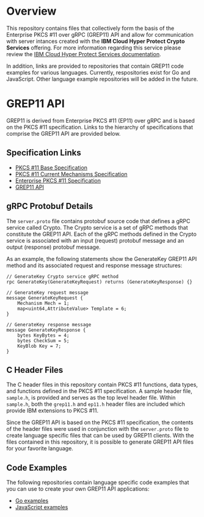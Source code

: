 # Overview

This repository contains files that collectively form the basis of the Enterprise PKCS #11 over gRPC (GREP11) API and allow for communication with server intances created with the **IBM Cloud Hyper Protect Crypto Services**  offering. For more information regarding this service please review the [IBM Cloud Hyper Protect Services documentation](https://cloud.ibm.com/docs/services/hs-crypto?topic=hs-crypto-get-started).

In addition, links are provided to repositories that contain GREP11 code examples for various languages.  Currently, respositories exist for Go and JavaScript.  Other language example repositories will be added in the future.


# GREP11 API

GREP11 is derived from Enterprise PKCS #11 (EP11) over gRPC and is based on the PKCS #11 specification. Links to the hierarchy of specifications that comprise the GREP11 API are provided below.

## Specification Links
* [PKCS #11 Base Specification](http://docs.oasis-open.org/pkcs11/pkcs11-base/v2.40/pkcs11-base-v2.40.html)
* [PKCS #11 Current Mechanisms Specification](http://docs.oasis-open.org/pkcs11/pkcs11-curr/v2.40/pkcs11-curr-v2.40.html)
* [Enterprise PKCS #11 Specification](http://public.dhe.ibm.com/security/cryptocards/pciecc4/EP11/docs/ep11-structure.pdf)
* [GREP11 API](https://cloud.ibm.com/docs/hs-crypto?topic=hs-crypto-grep11-api-ref)

## gRPC Protobuf Details
The `server.proto` file contains protobuf source code that defines a gRPC service called Crypto. The Crypto service is a set of gRPC methods that constitute the GREP11 API.  Each of the gRPC methods defined in the Crypto service is associated with an input (request) protobuf message and an output (response) protobuf message.

As an example, the following statements show the GenerateKey GREP11 API method and its associated request and response message structures:

```
// GenerateKey Crypto service gRPC method
rpc GenerateKey(GenerateKeyRequest) returns (GenerateKeyResponse) {}

// GenerateKey request message
message GenerateKeyRequest {
	Mechanism Mech = 1;
	map<uint64,AttributeValue> Template = 6;
}

// GenerateKey response message
message GenerateKeyResponse {
	bytes KeyBytes = 4;
	bytes CheckSum = 5;
	KeyBlob Key = 7;
}

```

## C Header Files
The C header files in this repository contain PKCS #11 functions, data types, and functions defined in the PKCS #11 specification. A sample header file, `sample.h`, is provided and serves as the top level header file. Within `sample.h`, both the `grep11.h` and `ep11.h` header files are included which provide IBM extensions to PKCS #11. 

Since the GREP11 API is based on the PKCS #11 specification, the contents of the header files were used in conjunction with the `server.proto` file to create language specific files that can be used by GREP11 clients. With the files contained in this repository, it is possible to generate GREP11 API files for your favorite language.

## Code Examples
The following repositories contain language specific code examples that you can use to create your own GREP11 API applications:

* [Go examples](https://github.com/IBM-Cloud/hpcs-grep11-go)
* [JavaScript examples](https://github.com/ibm-developer/ibm-cloud-hyperprotectcrypto/tree/master/js)

